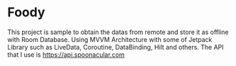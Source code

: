 # Foody
This project is sample to obtain the datas from remote and store it as offline with Room Database. Using MVVM Architecture with some of Jetpack Library such as LiveData, Coroutine, DataBinding, Hilt and others. The API that I use is https://api.spoonacular.com
